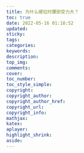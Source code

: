 ```yaml
---
title: 为什么硬拉时腰部受力大？
toc: true
date: 2022-05-16 01:18:52
updated:
sticky:
tags:
categories:
keywords:
description:
top_img:
comments:
cover:
toc_number:
toc_style_simple:
copyright:
copyright_author:
copyright_author_href:
copyright_url:
copyright_info:
mathjax:
katex:
aplayer:
highlight_shrink:
aside:
---
```

